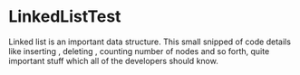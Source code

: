 # LinkedListTest
Linked list is an important data structure. This small snipped of code details like inserting , deleting , counting number of nodes and so forth, quite important stuff which all of the developers should know.
